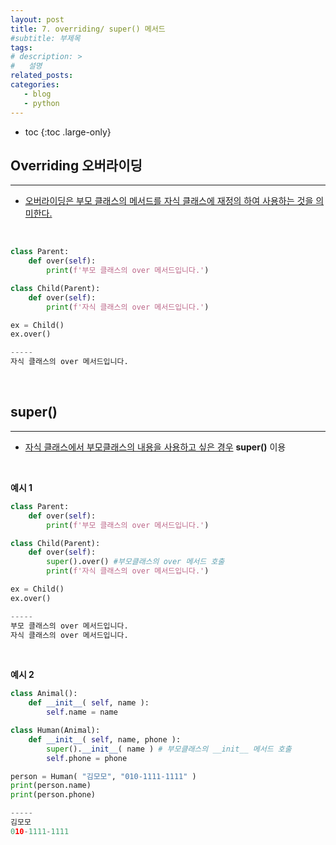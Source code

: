 ```yaml
---
layout: post
title: 7. overriding/ super() 메서드
#subtitle: 부제목
tags: 
# description: >
#   설명
related_posts:
categories:
   - blog
   - python
---
```


* toc
{:toc .large-only}

## Overriding 오버라이딩

---

- <u>오버라이딩은 부모 클래스의 메서드를 자식 클래스에 재정의 하여 사용하는 것을 의미한다.</u>

<br>

```python
class Parent:
    def over(self):
        print(f'부모 클래스의 over 메서드입니다.')

class Child(Parent):
    def over(self):
        print(f'자식 클래스의 over 메서드입니다.')

ex = Child()
ex.over()

-----
자식 클래스의 over 메서드입니다.
```

<br>


## super()

---

- <u>자식 클래스에서 부모클래스의 내용을 사용하고 싶은 경우</u> **super()** 이용

<br>

**예시 1**

```python
class Parent:
    def over(self):
        print(f'부모 클래스의 over 메서드입니다.')

class Child(Parent):
    def over(self):
        super().over() #부모클래스의 over 메서드 호출
        print(f'자식 클래스의 over 메서드입니다.')

ex = Child()
ex.over()

-----
부모 클래스의 over 메서드입니다.
자식 클래스의 over 메서드입니다.
```

<br>

**예시 2**

```python
class Animal():
    def __init__( self, name ):
        self.name = name

class Human(Animal):
    def __init__( self, name, phone ):
        super().__init__( name ) # 부모클래스의 __init__ 메서드 호출
        self.phone = phone

person = Human( "김모모", "010-1111-1111" )
print(person.name)
print(person.phone)

-----
김모모
010-1111-1111
```